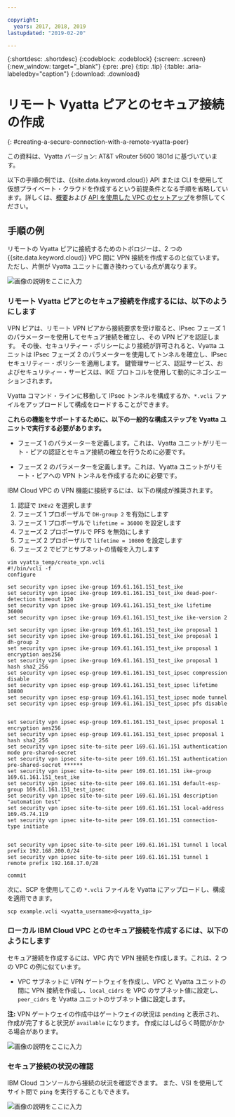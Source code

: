 ```yaml
---

copyright:
  years: 2017, 2018, 2019
lastupdated: "2019-02-20"

---
```


{:shortdesc: .shortdesc}
{:codeblock: .codeblock}
{:screen: .screen}
{:new_window: target="_blank"}
{:pre: .pre}
{:tip: .tip}
{:table: .aria-labeledby="caption"}
{:download: .download}


# リモート Vyatta ピアとのセキュア接続の作成
{: #creating-a-secure-connection-with-a-remote-vyatta-peer}

この資料は、Vyatta バージョン: AT&T vRouter 5600 1801d に基づいています。

以下の手順の例では、{{site.data.keyword.cloud}} API または CLI を使用して仮想プライベート・クラウドを作成するという前提条件となる手順を省略しています。詳しくは、[概要](https://{DomainName}/docs/infrastructure/vpc?topic=vpc-getting-started-with-ibm-cloud-virtual-private-cloud-infrastructure)および [API を使用した VPC のセットアップ](https://{DomainName}/docs/infrastructure/vpc?topic=vpc-creating-a-vpc-using-the-rest-apis)を参照してください。

## 手順の例
リモートの Vyatta ピアに接続するためのトポロジーは、2 つの {{site.data.keyword.cloud}} VPC 間に VPN 接続を作成するのと似ています。ただし、片側が Vyatta ユニットに置き換わっている点が異なります。

![画像の説明をここに入力](images/vpc-vpn-vy-figure.png)

### リモート Vyatta ピアとのセキュア接続を作成するには、以下のようにします

VPN ピアは、リモート VPN ピアから接続要求を受け取ると、IPsec フェーズ 1 のパラメーターを使用してセキュア接続を確立し、その VPN ピアを認証します。 その後、セキュリティー・ポリシーにより接続が許可されると、Vyatta ユニットは IPsec フェーズ 2 のパラメーターを使用してトンネルを確立し、IPsec セキュリティー・ポリシーを適用します。 鍵管理サービス、認証サービス、およびセキュリティー・サービスは、IKE プロトコルを使用して動的にネゴシエーションされます。

Vyatta コマンド・ラインに移動して IPsec トンネルを構成するか、`*.vcli` ファイルをアップロードして構成をロードすることができます。

**これらの機能をサポートするために、以下の一般的な構成ステップを Vyatta ユニットで実行する必要があります。**

* フェーズ 1 のパラメーターを定義します。これは、Vyatta ユニットがリモート・ピアの認証とセキュア接続の確立を行うために必要です。

* フェーズ 2 のパラメーターを定義します。これは、Vyatta ユニットがリモート・ピアへの VPN トンネルを作成するために必要です。

IBM Cloud VPC の VPN 機能に接続するには、以下の構成が推奨されます。

1. 認証で `IKEv2` を選択します
2. フェーズ 1 プロポーザルで `DH-group 2` を有効にします
3. フェーズ 1 プロポーザルで `lifetime = 36000` を設定します
4. フェーズ 2 プロポーザルで PFS を無効にします
5. フェーズ 2 プロポーザルで `lifetime = 10800` を設定します
6. フェーズ 2 でピアとサブネットの情報を入力します

```
vim vyatta_temp/create_vpn.vcli
#!/bin/vcli -f
configure

set security vpn ipsec ike-group 169.61.161.151_test_ike
set security vpn ipsec ike-group 169.61.161.151_test_ike dead-peer-detection timeout 120
set security vpn ipsec ike-group 169.61.161.151_test_ike lifetime 36000
set security vpn ipsec ike-group 169.61.161.151_test_ike ike-version 2

set security vpn ipsec ike-group 169.61.161.151_test_ike proposal 1
set security vpn ipsec ike-group 169.61.161.151_test_ike proposal 1 dh-group 2
set security vpn ipsec ike-group 169.61.161.151_test_ike proposal 1 encryption aes256
set security vpn ipsec ike-group 169.61.161.151_test_ike proposal 1 hash sha2_256
set security vpn ipsec esp-group 169.61.161.151_test_ipsec compression disable
set security vpn ipsec esp-group 169.61.161.151_test_ipsec lifetime 10800
set security vpn ipsec esp-group 169.61.161.151_test_ipsec mode tunnel
set security vpn ipsec esp-group 169.61.161.151_test_ipsec pfs disable


set security vpn ipsec esp-group 169.61.161.151_test_ipsec proposal 1 encryption aes256
set security vpn ipsec esp-group 169.61.161.151_test_ipsec proposal 1 hash sha2_256
set security vpn ipsec site-to-site peer 169.61.161.151 authentication mode pre-shared-secret
set security vpn ipsec site-to-site peer 169.61.161.151 authentication pre-shared-secret ******
set security vpn ipsec site-to-site peer 169.61.161.151 ike-group 169.61.161.151_test_ike
set security vpn ipsec site-to-site peer 169.61.161.151 default-esp-group 169.61.161.151_test_ipsec
set security vpn ipsec site-to-site peer 169.61.161.151 description "automation test"
set security vpn ipsec site-to-site peer 169.61.161.151 local-address 169.45.74.119
set security vpn ipsec site-to-site peer 169.61.161.151 connection-type initiate


set security vpn ipsec site-to-site peer 169.61.161.151 tunnel 1 local prefix 192.168.200.0/24
set security vpn ipsec site-to-site peer 169.61.161.151 tunnel 1 remote prefix 192.168.17.0/28

commit
```

次に、SCP を使用してこの `*.vcli` ファイルを Vyatta にアップロードし、構成を適用できます。

`scp example.vcli <vyatta_username>@<vyatta_ip>`

### ローカル IBM Cloud VPC とのセキュア接続を作成するには、以下のようにします

 セキュア接続を作成するには、VPC 内で VPN 接続を作成します。これは、2 つの VPC の例に似ています。

* VPC サブネットに VPN ゲートウェイを作成し、VPC と Vyatta ユニットの間に VPN 接続を作成し、`local_cidrs` を VPC のサブネット値に設定し、`peer_cidrs` を Vyatta ユニットのサブネット値に設定します。

**注:** VPN ゲートウェイの作成中はゲートウェイの状況は `pending` と表示され、作成が完了すると状況が `available` になります。 作成にはしばらく時間がかかる場合があります。

![画像の説明をここに入力](images/vpc-vpn-vy-connection.png)

### セキュア接続の状況の確認

IBM Cloud コンソールから接続の状況を確認できます。 また、VSI を使用してサイト間で `ping` を実行することもできます。

![画像の説明をここに入力](images/vpc-vpn-vy-status.png)
